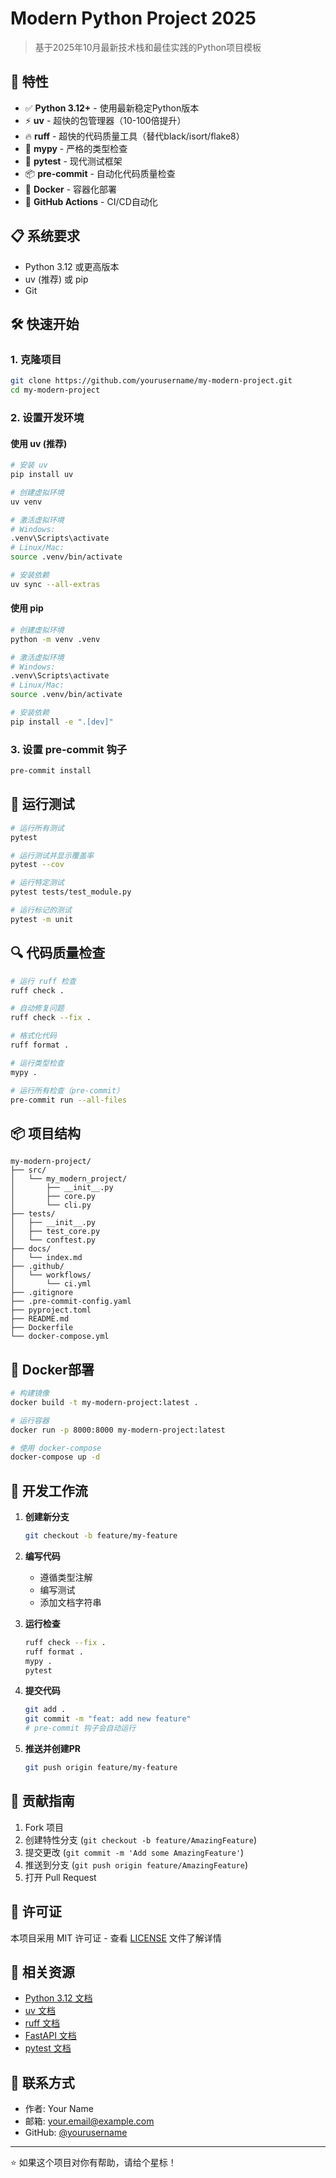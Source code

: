 # Modern Python Project 2025

> 基于2025年10月最新技术栈和最佳实践的Python项目模板

## 🚀 特性

- ✅ **Python 3.12+** - 使用最新稳定Python版本
- ⚡ **uv** - 超快的包管理器（10-100倍提升）
- 🔥 **ruff** - 超快的代码质量工具（替代black/isort/flake8）
- 🎯 **mypy** - 严格的类型检查
- 🧪 **pytest** - 现代测试框架
- 📦 **pre-commit** - 自动化代码质量检查
- 🐳 **Docker** - 容器化部署
- 🔄 **GitHub Actions** - CI/CD自动化

## 📋 系统要求

- Python 3.12 或更高版本
- uv (推荐) 或 pip
- Git

## 🛠️ 快速开始

### 1. 克隆项目

```bash
git clone https://github.com/yourusername/my-modern-project.git
cd my-modern-project
```

### 2. 设置开发环境

#### 使用 uv (推荐)

```bash
# 安装 uv
pip install uv

# 创建虚拟环境
uv venv

# 激活虚拟环境
# Windows:
.venv\Scripts\activate
# Linux/Mac:
source .venv/bin/activate

# 安装依赖
uv sync --all-extras
```

#### 使用 pip

```bash
# 创建虚拟环境
python -m venv .venv

# 激活虚拟环境
# Windows:
.venv\Scripts\activate
# Linux/Mac:
source .venv/bin/activate

# 安装依赖
pip install -e ".[dev]"
```

### 3. 设置 pre-commit 钩子

```bash
pre-commit install
```

## 🧪 运行测试

```bash
# 运行所有测试
pytest

# 运行测试并显示覆盖率
pytest --cov

# 运行特定测试
pytest tests/test_module.py

# 运行标记的测试
pytest -m unit
```

## 🔍 代码质量检查

```bash
# 运行 ruff 检查
ruff check .

# 自动修复问题
ruff check --fix .

# 格式化代码
ruff format .

# 运行类型检查
mypy .

# 运行所有检查（pre-commit）
pre-commit run --all-files
```

## 📦 项目结构

```
my-modern-project/
├── src/
│   └── my_modern_project/
│       ├── __init__.py
│       ├── core.py
│       └── cli.py
├── tests/
│   ├── __init__.py
│   ├── test_core.py
│   └── conftest.py
├── docs/
│   └── index.md
├── .github/
│   └── workflows/
│       └── ci.yml
├── .gitignore
├── .pre-commit-config.yaml
├── pyproject.toml
├── README.md
├── Dockerfile
└── docker-compose.yml
```

## 🐳 Docker部署

```bash
# 构建镜像
docker build -t my-modern-project:latest .

# 运行容器
docker run -p 8000:8000 my-modern-project:latest

# 使用 docker-compose
docker-compose up -d
```

## 📝 开发工作流

1. **创建新分支**
   ```bash
   git checkout -b feature/my-feature
   ```

2. **编写代码**
   - 遵循类型注解
   - 编写测试
   - 添加文档字符串

3. **运行检查**
   ```bash
   ruff check --fix .
   ruff format .
   mypy .
   pytest
   ```

4. **提交代码**
   ```bash
   git add .
   git commit -m "feat: add new feature"
   # pre-commit 钩子会自动运行
   ```

5. **推送并创建PR**
   ```bash
   git push origin feature/my-feature
   ```

## 🤝 贡献指南

1. Fork 项目
2. 创建特性分支 (`git checkout -b feature/AmazingFeature`)
3. 提交更改 (`git commit -m 'Add some AmazingFeature'`)
4. 推送到分支 (`git push origin feature/AmazingFeature`)
5. 打开 Pull Request

## 📄 许可证

本项目采用 MIT 许可证 - 查看 [LICENSE](LICENSE) 文件了解详情

## 🔗 相关资源

- [Python 3.12 文档](https://docs.python.org/3.12/)
- [uv 文档](https://github.com/astral-sh/uv)
- [ruff 文档](https://docs.astral.sh/ruff/)
- [FastAPI 文档](https://fastapi.tiangolo.com/)
- [pytest 文档](https://docs.pytest.org/)

## 📧 联系方式

- 作者: Your Name
- 邮箱: your.email@example.com
- GitHub: [@yourusername](https://github.com/yourusername)

---

⭐ 如果这个项目对你有帮助，请给个星标！

